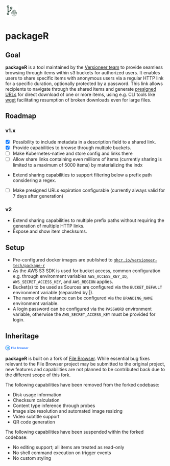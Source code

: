 <img src="frontend/public/img/logo.png" height="40"/> 

# packageR 

## Goal

**packageR** is a tool maintained by the [Versioneer team](https://versioneer.at) to provide seamless browsing through items within s3 buckets for authorized users. It enables users to share specific items with anonymous users via a regular HTTP link for a specific duration, optionally protected by a password. This link allows recipients to navigate through the shared items and generate [presigned URLs](https://docs.aws.amazon.com/AmazonS3/latest/userguide/using-presigned-url.html) for direct download of one or more items, using e.g. CLI tools like [wget](https://www.gnu.org/software/wget/) facilitating resumption of broken downloads even for large files.

## Roadmap

### v1.x

- [x] Possibility to include metadata in a description field to a shared link.
- [x] Provide capabilities to browse through multiple buckets.
- [ ] Make Kubernetes-native and store config and links there
- [ ] Allow share links containing even millions of items (currently sharing is limited to a maximum of 5000 items) by materializing the indx
- Extend sharing capabilities to support filtering below a prefix path considering a regex.
- [ ] Make presigned URLs expiration configurable (currently always valid for 7 days after generation)

### v2

- Extend sharing capabilities to multiple prefix paths without requiring the generation of multiple HTTP links.
- Expose and show item checksums.

## Setup

- Pre-configured docker images are published to [`ghcr.io/versioneer-tech/package-r`](https://github.com/versioneer-tech/package-r/pkgs/container/package-r)
- As the AWS S3 SDK is used for bucket access, common configuration e.g. through environment variables `AWS_ACCESS_KEY_ID`, `AWS_SECRET_ACCESS_KEY`, and `AWS_REGION` applies.
- Bucket(s) to be used as Sources are configured via the `BUCKET_DEFAULT` environment variable (separated by |).
- The name of the instance can be configured via the `BRANDING_NAME` environment variable.
- A login password can be configured via the `PASSWORD` environment variable, otherwise the `AWS_SECRET_ACCESS_KEY` must be provided for login. 

## Inheritage

<img src="https://raw.githubusercontent.com/filebrowser/logo/master/banner.png" height="15"/>

**packageR** is built on a fork of [File Browser](https://github.com/filebrowser/filebrowser/). While essential bug fixes relevant to the  File Browser project may be submitted to the original project, new features and capabilities are not planned to be contributed back due to the different scope of this fork.

The following capabilities have been removed from the forked codebase:
- Disk usage information
- Checksum calculation
- Content type inference through probes
- Image size resolution and automated image resizing
- Video subtitle support
- QR code generation

The following capabilities have been suspended within the forked codebase:
- No editing support; all items are treated as read-only
- No shell command execution on trigger events
- No custom styling